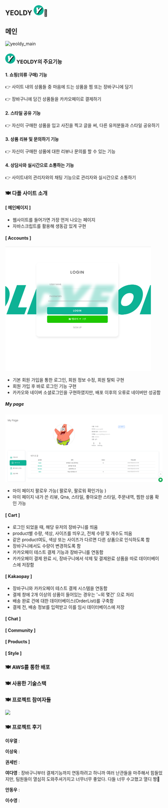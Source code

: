 
## YEOLDY <img src="README.assets/로고.png" alt="로고" style="zoom: 10%;" />🤟






## 메인

![yeoldy_main](README.assets/yeoldy_main.gif)





### <img src="README.assets/로고.png" alt="로고" style="zoom: 10%;" /> YEOLDY의 주요기능



#### **1. 쇼핑(의류 구매) 기능**

👉 사이트 내의 상품들 중 마음에 드는 상품을 찜 또는 장바구니에 담기

👉 장바구니에 담긴 상품들을 카카오페이로 결제하기



#### **2. 스타일 공유 기능**

👉 자신이 구매한 상품을 입고 사진을 찍고 글을 써, 다른 유저분들과 스타일 공유하기

#### **3. 상품 리뷰 및 문의하기 기능**

👉 자신이 구매한 상품에 대한 리뷰나 문의를 할 수 있는 기능

#### **4. 상담사와 실시간으로 소통하는 기능**

👉 사이트내의 관리자와의 채팅 기능으로 관리자와 실시간으로 소통하기

### 🍽 다플 사이트 소개



#### [ 메인페이지 ]



- 웹사이트를 들어가면 가장 먼저 나오는 페이지
- 자바스크립트를 활용해 생동감 있게 구현



#### [ Accounts ]

<img src="README.assets/로그인 캡쳐.png" alt="로그인 캡쳐" style="zoom:50%;" />


- 기본 회원 가입을 통한 로그인,  회원 정보 수정, 회원 탈퇴 구현
- 회원 가입 후 바로 로그인 기능 구현 
- 카카오와 네이버 소셜로그인을 구현하였지만, 배포 이후의 오류로 네이버만 성공함

##### My page
![마이페이지](README.assets/마이페이지.png)

- 마이 페이지 팔로우 가능( 팔로우,  팔로워  확인가능 )
- 마이 페이지 내가 쓴 리뷰, Qna, 스타일, 좋아요한 스타일, 주문내역, 찜한 상품 확인 가능 

#### [ Cart ]

- 로그인 되었을 때, 해당 유저의 장바구니를 띄움
- product별 수량, 색상, 사이즈를 띄우고, 전체 수량 및 개수도 띄움
- 같은 product여도, 색상 또는 사이즈가 다르면 다른 상품으로 인식하도록 함
- 장바구니에서도 수량이 변경하도록 함
- 카카오페이 테스트 결제 기능과 장바구니를 연동함
- 카카오페이 결제 완료 시, 장바구니에서 삭제 및 결제완료 상품을 따로 데이터베이스에 저장함




#### [ Kakaopay ]




- 장바구니와 카카오페이 테스트 결제 시스템을 연동함
- 결제 창에 2개 이상의 상품이 들어있는 경우는 '~외 몇건' 으로 처리
- 배송 완료 건에 대한 데이터베이스(OrderList)를 구축함
- 결제 전, 배송 정보를 입력받고 이를 임시 데이터베이스에 저장





#### [ Chat ]





#### [ Community ]





#### [ Products ]







#### [ Style ]







### 🍽 AWS를 통한 배포







### 🍽 사용한 기술스택





### 🍽 프로젝트 참여자들

<a href="https://github.com/w00ye0l/YEOLDY/graphs/contributors">
  <img src="https://contrib.rocks/image?repo=w00ye0l/YEOLDY" />
</a>



### 🍽 프로젝트 후기

**이우열** : 

**이상욱** :  

**권세빈** : 

**여다영** : 장바구니부터 결제기능까지 연동하려고 하니까 여러 난관들을 마주해서 힘들었지만, 팀원들이 열심히 도와주셔가지고 너무너무 좋았다. 다들 너무 수고했고 열디 짱🤍

**안동우** : 

**이수영** : 